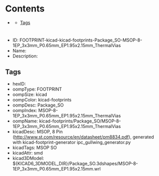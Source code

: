 



Contents
========

* [](#)
	* [Tags](#tags)

# 

- ID: FOOTPRINT-kicad-kicad-footprints-Package_SO-MSOP-8-1EP_3x3mm_P0.65mm_EP1.95x2.15mm_ThermalVias
- Name: 
- Description: 

## Tags

- hexID: 
- oompType: FOOTPRINT
- oompSize: kicad
- oompColor: kicad-footprints
- oompDesc: Package_SO
- oompIndex: MSOP-8-1EP_3x3mm_P0.65mm_EP1.95x2.15mm_ThermalVias
- oompName: kicad-footprints/Package_SO/MSOP-8-1EP_3x3mm_P0.65mm_EP1.95x2.15mm_ThermalVias
- kicadDesc: MSOP, 8 Pin (http://www.st.com/resource/en/datasheet/pm8834.pdf), generated with kicad-footprint-generator ipc_gullwing_generator.py
- kicadTags: MSOP SO
- kicadAttr: smd
- kicad3DModel: ${KICAD6_3DMODEL_DIR}/Package_SO.3dshapes/MSOP-8-1EP_3x3mm_P0.65mm_EP1.95x2.15mm.wrl

